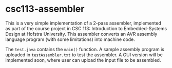 # csc113-assembler
This is a very simple implementation of a 2-pass assembler, implemented as part of the course project in CSC 113: Introduction to 
Embedded-Systems Design at Hofstra University. This assembler converts an AVR assembly language program (with some limitations)
into machine code.

The `test.java` contains the `main()` function. A sample assembly program is uploaded in `testAssembler.txt` to test the assembler. A GUI 
version will be implemented soon, where user can upload the input file to be assembled.
